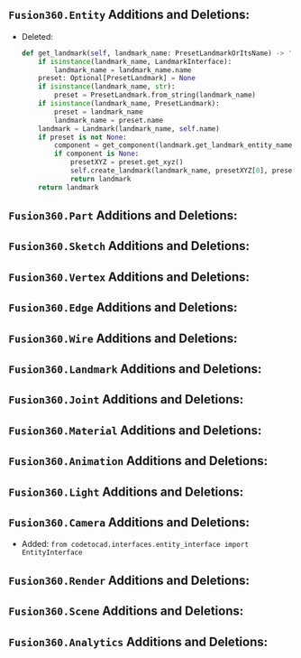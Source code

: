 ## `Fusion360.Entity` Additions and Deletions:


- Deleted:
    ```python
    def get_landmark(self, landmark_name: PresetLandmarkOrItsName) -> 'Landmark':
        if isinstance(landmark_name, LandmarkInterface):
            landmark_name = landmark_name.name
        preset: Optional[PresetLandmark] = None
        if isinstance(landmark_name, str):
            preset = PresetLandmark.from_string(landmark_name)
        if isinstance(landmark_name, PresetLandmark):
            preset = landmark_name
            landmark_name = preset.name
        landmark = Landmark(landmark_name, self.name)
        if preset is not None:
            component = get_component(landmark.get_landmark_entity_name())
            if component is None:
                presetXYZ = preset.get_xyz()
                self.create_landmark(landmark_name, presetXYZ[0], presetXYZ[1], presetXYZ[2])
                return landmark
        return landmark
    ```
## `Fusion360.Part` Additions and Deletions:

## `Fusion360.Sketch` Additions and Deletions:

## `Fusion360.Vertex` Additions and Deletions:

## `Fusion360.Edge` Additions and Deletions:

## `Fusion360.Wire` Additions and Deletions:

## `Fusion360.Landmark` Additions and Deletions:

## `Fusion360.Joint` Additions and Deletions:

## `Fusion360.Material` Additions and Deletions:

## `Fusion360.Animation` Additions and Deletions:

## `Fusion360.Light` Additions and Deletions:

## `Fusion360.Camera` Additions and Deletions:

- Added: `from codetocad.interfaces.entity_interface import EntityInterface`

## `Fusion360.Render` Additions and Deletions:

## `Fusion360.Scene` Additions and Deletions:

## `Fusion360.Analytics` Additions and Deletions:


